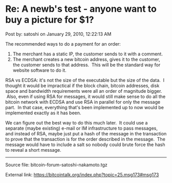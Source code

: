 # Re: A newb's test - anyone want to buy a picture for $1?

Post by: satoshi on January 29, 2010, 12:22:13 AM

The recommended ways to do a payment for an order:<br>
1) The merchant has a static IP, the customer sends to it with a comment.<br>
2) The merchant creates a new bitcoin address, gives it to the customer, the customer sends to that address. &nbsp;This will be the standard way for website software to do it.

RSA vs ECDSA: it's not the size of the executable but the size of the data. &nbsp;I thought it would be impractical if the block chain, bitcoin addresses, disk space and bandwidth requirements were all an order of magnitude bigger. &nbsp;Also, even if using RSA for messages, it would still make sense to do all the bitcoin network with ECDSA and use RSA in parallel for only the message part. &nbsp;In that case, everything that's been implemented up to now would be implemented exactly as it has been.

We can figure out the best way to do this much later. &nbsp;It could use a separate (maybe existing) e-mail or IM infrastructure to pass messages, and instead of RSA, maybe just put a hash of the message in the transaction to prove that the transaction is for the order described in the message. &nbsp;The message would have to include a salt so nobody could brute force the hash to reveal a short message.

---

Source file: bitcoin-forum-satoshi-nakamoto.tgz

External link: https://bitcointalk.org/index.php?topic=25.msg173#msg173

